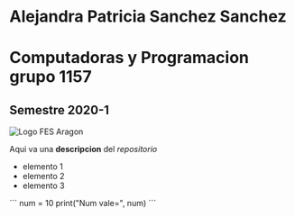 # Alejandra Patricia Sanchez Sanchez 
# Computadoras y Programacion grupo 1157
## Semestre 2020-1
![Logo FES Aragon](fesa,jpg)

Aqui va una **descripcion** del *repositorio*
- elemento 1
- elemento 2
- elemento 3

´´´
num = 10 
print("Num vale=", num)
´´´

